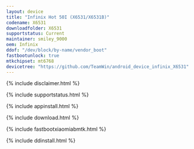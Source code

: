 ```yaml
---
layout: device
title: "Infinix Hot 50I (X6531/X6531B)"
codename: X6531
downloadfolder: X6531
supportstatus: Current
maintainer: smiley_9000
oem: Infinix
ddof: "/dev/block/by-name/vendor_boot"
fastbootunlock: true
mtkchipset: mt6768
devicetree: "https://github.com/TeamWin/android_device_infinix_X6531"
---
```


{% include disclaimer.html %}

{% include supportstatus.html %}

{% include appinstall.html %}

{% include download.html %}

{% include fastbootxiaomiabmtk.html %}

{% include ddinstall.html %}
